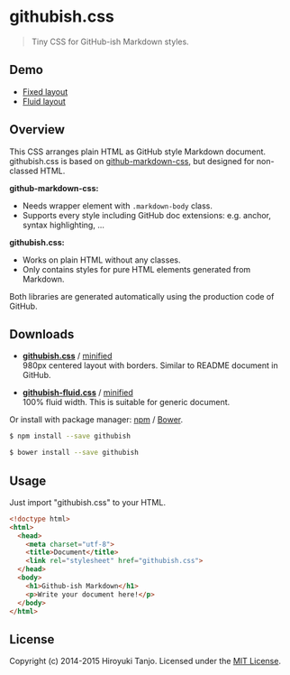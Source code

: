 # githubish.css

> Tiny CSS for GitHub-ish Markdown styles.

## Demo
* [Fixed layout](http://htanjo.github.io/githubish.css/)
* [Fluid layout](http://htanjo.github.io/githubish.css/fluid.html)

## Overview
This CSS arranges plain HTML as GitHub style Markdown document.  
githubish.css is based on [github-markdown-css](https://github.com/sindresorhus/github-markdown-css), but designed for non-classed HTML.

**github-markdown-css:**
* Needs wrapper element with `.markdown-body` class.
* Supports every style including GitHub doc extensions: e.g. anchor, syntax highlighting, ...

**githubish.css:**
* Works on plain HTML without any classes.
* Only contains styles for pure HTML elements generated from Markdown.

Both libraries are generated automatically using the production code of GitHub.

## Downloads
* **[githubish.css](https://raw.githubusercontent.com/htanjo/githubish.css/master/dist/githubish.css)** / [minified](https://raw.githubusercontent.com/htanjo/githubish.css/master/dist/githubish.min.css)  
  980px centered layout with borders. Similar to README document in GitHub.

* **[githubish-fluid.css](https://raw.githubusercontent.com/htanjo/githubish.css/master/dist/githubish-fluid.css)** / [minified](https://raw.githubusercontent.com/htanjo/githubish.css/master/dist/githubish-fluid.min.css)  
  100% fluid width. This is suitable for generic document.

Or install with package manager: [npm](https://www.npmjs.com/) / [Bower](http://bower.io/).

```sh
$ npm install --save githubish
```

```sh
$ bower install --save githubish
```

## Usage
Just import "githubish.css" to your HTML.

```html
<!doctype html>
<html>
  <head>
    <meta charset="utf-8">
    <title>Document</title>
    <link rel="stylesheet" href="githubish.css">
  </head>
  <body>
    <h1>Github-ish Markdown</h1>
    <p>Write your document here!</p>
  </body>
</html>
```

## License
Copyright (c) 2014-2015 Hiroyuki Tanjo. Licensed under the [MIT License](https://github.com/htanjo/githubish.css/blob/master/LICENSE).
